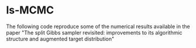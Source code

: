 # ls-MCMC
The following code reproduce some of the numerical results available in the paper "The split Gibbs sampler revisited: improvements to its algorithmic structure and augmented target distribution"
